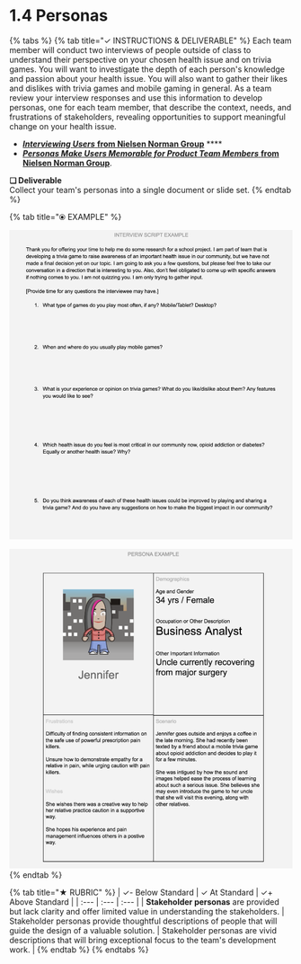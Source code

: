 # 1.4 Personas

{% tabs %}
{% tab title="✓  INSTRUCTIONS & DELIVERABLE" %}
Each team member will conduct two interviews of people outside of class to understand their perspective on your chosen health issue and on trivia games. You will want to investigate the depth of each person's knowledge and passion about your health issue. You will also want to gather their likes and dislikes with trivia games and mobile gaming in general. As a team review your interview responses and use this information to develop personas, one for each team member, that describe the context, needs, and frustrations of stakeholders, revealing opportunities to support meaningful change on your health issue.

* [_**Interviewing Users**_ **from Nielsen Norman Group**](https://www.nngroup.com/articles/interviewing-users/) ****
* [_**Personas Make Users Memorable for Product Team Members**_ **from Nielsen Norman Group**](https://www.nngroup.com/articles/persona/).

**❏ Deliverable**  
Collect your team's personas into a single document or slide set.
{% endtab %}

{% tab title="⦿ EXAMPLE" %}


![](../../.gitbook/assets/interviewscriptexample.png)



![](../../.gitbook/assets/personaexample.png)
{% endtab %}

{% tab title="★  RUBRIC" %}
| ✓-  Below Standard | ✓  At Standard | ✓+  Above Standard |
| :--- | :--- | :--- |
| **Stakeholder personas** are provided but lack clarity and offer limited value in understanding the stakeholders. | Stakeholder personas provide thoughtful descriptions of people that will guide the design of a valuable solution. | Stakeholder personas are vivid descriptions that will bring exceptional focus to the team's development work.  |
{% endtab %}
{% endtabs %}



